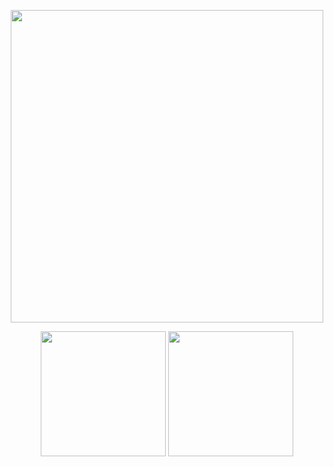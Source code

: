 <p align="center">
  <img height="500" src="https://github.com/user-attachments/assets/0b2d0577-9846-4395-b33f-77f45f7f3320" />
</p>

<p align="center">
  <img height="200" src="https://github-readme-stats.vercel.app/api?username=BlackBuck&count_private=true&include_all_commits=true&show_icons=true&custom_title=BlackBuck%27s%20GitHub%20stats" />
  <img height="200" src="https://github-readme-stats.vercel.app/api/top-langs/?username=BlackBuck&theme=default&show_icons=true&exclude_repo=Obsidian-Notes,nmap,vvv-scanner,BlackBuck.github.io,MyWechat,blog,intranet-api,resume,notes" />
</p>
